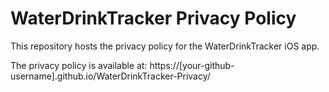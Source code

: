# WaterDrinkTracker Privacy Policy

This repository hosts the privacy policy for the WaterDrinkTracker iOS app.

The privacy policy is available at: https://[your-github-username].github.io/WaterDrinkTracker-Privacy/ 